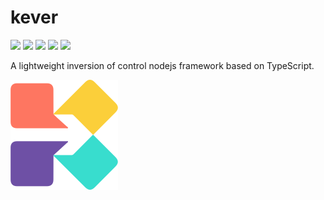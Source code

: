# kever

[![](https://img.shields.io/travis/keverjs/kever/master)](https://travis-ci.org/keverjs/kever)
![](https://img.shields.io/npm/v/@kever/core)
![](https://img.shields.io/github/languages/code-size/keverjs/kever)
![](https://img.shields.io/npm/l/keverjs)
![](https://img.shields.io/npm/dm/@kever/core)

A lightweight inversion of control nodejs framework based on TypeScript.

![logo](./public/logo.png)
